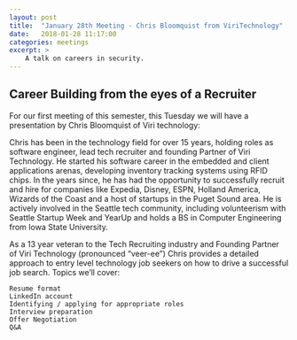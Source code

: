 ```yaml
---
layout: post
title:  "January 28th Meeting - Chris Bloomquist from ViriTechnology"
date:   2018-01-28 11:17:00
categories: meetings
excerpt: >
    A talk on careers in security.
---
```




Career Building from the eyes of a Recruiter
-----------------------------
For our first meeting of this semester, this Tuesday we will have a presentation by Chris Bloomquist of Viri technology:
 

Chris has been in the technology field for over 15 years, holding roles as software engineer, lead tech recruiter and founding
Partner of Viri Technology.  He started his software career in the embedded and client applications arenas, developing inventory
tracking systems using RFID chips. In the years since, he has had the opportunity to successfully recruit and hire for companies
like Expedia, Disney, ESPN, Holland America, Wizards of the Coast and a host of startups in the Puget Sound area. He is actively
involved in the Seattle tech community, including volunteerism with Seattle Startup Week and YearUp and holds a BS in Computer
Engineering from Iowa State University.

 


As a 13 year veteran to the Tech Recruiting industry and Founding Partner of Viri Technology (pronounced “veer-ee”) Chris provides
a detailed approach to entry level technology job seekers on how to drive a successful job search.  Topics we’ll cover:

    Resume format
    LinkedIn account
    Identifying / applying for appropriate roles
    Interview preparation
    Offer Negotiation
    Q&A


